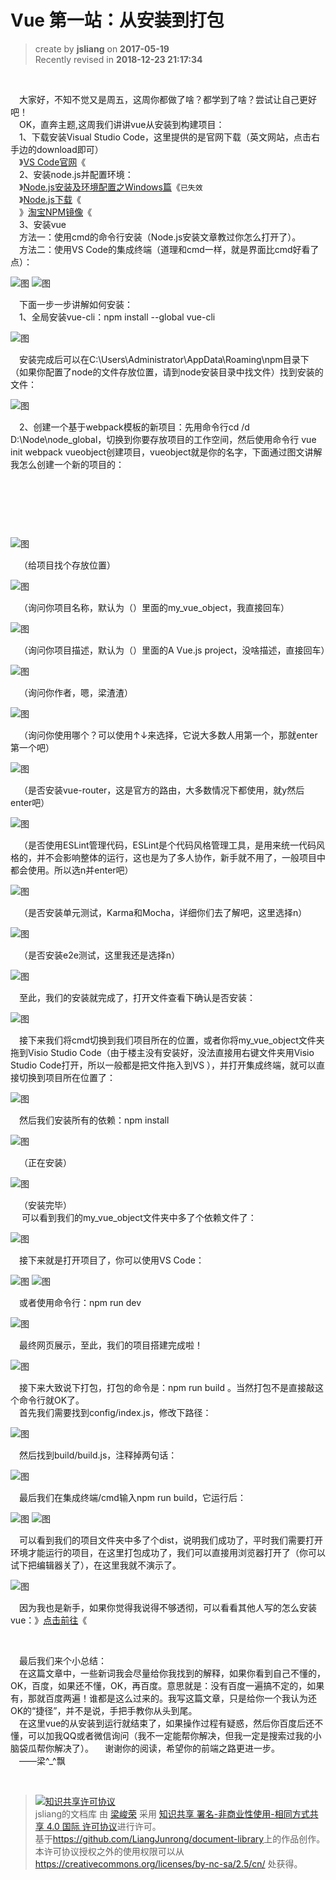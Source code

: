 Vue 第一站：从安装到打包
===

> create by **jsliang** on **2017-05-19**  
> Recently revised in **2018-12-23 21:17:34**

<br>

&emsp;大家好，不知不觉又是周五，这周你都做了啥？都学到了啥？尝试让自己更好吧！  
&emsp;OK，直奔主题,这周我们讲讲vue从安装到构建项目：  
&emsp;1、下载安装Visual Studio Code，这里提供的是官网下载（英文网站，点击右手边的download即可）  
&emsp;》[VS Code官网](https://code.visualstudio.com/)《  
&emsp;2、安装node.js并配置环境：  
&emsp;》[Node.js安装及环境配置之Windows篇](http://www.cnblogs.com/yzadd/p/6547668.html)《`已失效`  
&emsp;》[Node.js下载](http://nodejs.cn/download/)《  
&emsp;》[淘宝NPM镜像](https://npm.taobao.org/)《  
&emsp;3、安装vue  
&emsp;方法一：使用cmd的命令行安装（Node.js安装文章教过你怎么打开了）。  
&emsp;方法二：使用VS Code的集成终端（道理和cmd一样，就是界面比cmd好看了点）：  

![图](./resource/10-1.png)
![图](./resource/10-2.png)

&emsp;下面一步一步讲解如何安装：  
&emsp;1、全局安装vue-cli：npm install --global vue-cli  

![图](./resource/10-3.png)

&emsp;安装完成后可以在C:\Users\Administrator\AppData\Roaming\npm目录下（如果你配置了node的文件存放位置，请到node安装目录中找文件）找到安装的文件：  

![图](./resource/10-4.png)

&emsp;2、创建一个基于webpack模板的新项目：先用命令行cd /d D:\Node\node_global，切换到你要存放项目的工作空间，然后使用命令行 vue init webpack vueobject创建项目，vueobject就是你的名字，下面通过图文讲解我怎么创建一个新的项目的：  

<br>

&emsp;
&emsp;

<br>

![图](./resource/10-5.png)

&emsp;（给项目找个存放位置）  

![图](./resource/10-6.png)

&emsp;（询问你项目名称，默认为（）里面的my_vue_object，我直接回车）  

![图](./resource/10-7.png)

&emsp;（询问你项目描述，默认为（）里面的A Vue.js project，没啥描述，直接回车）  

![图](./resource/10-8.png)

&emsp;（询问你作者，嗯，梁渣渣）  

![图](./resource/10-9.png)

&emsp;（询问你使用哪个？可以使用↑↓来选择，它说大多数人用第一个，那就enter第一个吧）  

![图](./resource/10-10.png)

&emsp;（是否安装vue-router，这是官方的路由，大多数情况下都使用，就y然后enter吧）  

![图](./resource/10-10.png)

&emsp;（是否使用ESLint管理代码，ESLint是个代码风格管理工具，是用来统一代码风格的，并不会影响整体的运行，这也是为了多人协作，新手就不用了，一般项目中都会使用。所以选n并enter吧）  

![图](./resource/10-11.png)

&emsp;（是否安装单元测试，Karma和Mocha，详细你们去了解吧，这里选择n）  

![图](./resource/10-12.png)

&emsp;（是否安装e2e测试，这里我还是选择n）  

![图](./resource/10-13.png)

&emsp;至此，我们的安装就完成了，打开文件查看下确认是否安装：  

![图](./resource/10-14.png)

&emsp;接下来我们将cmd切换到我们项目所在的位置，或者你将my_vue_object文件夹拖到Visio Studio Code（由于楼主没有安装好，没法直接用右键文件夹用Visio Studio Code打开，所以一般都是把文件拖入到VS ），并打开集成终端，就可以直接切换到项目所在位置了：  

![图](./resource/10-15.png)

&emsp;然后我们安装所有的依赖：npm install  

![图](./resource/10-16.png)

&emsp;（正在安装）  

![图](./resource/10-17.png)

&emsp;（安装完毕）  
&emsp; 可以看到我们的my_vue_object文件夹中多了个依赖文件了：  

![图](./resource/10-18.png)

&emsp;接下来就是打开项目了，你可以使用VS Code：  

![图](./resource/10-19.png)
![图](./resource/10-20.png)

&emsp;或者使用命令行：npm run dev  

![图](./resource/10-21.png)

&emsp;最终网页展示，至此，我们的项目搭建完成啦！  

![图](./resource/10-22.png)

&emsp;接下来大致说下打包，打包的命令是：npm run build 。当然打包不是直接敲这个命令行就OK了。  
&emsp;首先我们需要找到config/index.js，修改下路径：  

![图](./resource/10-23.png)

&emsp;然后找到build/build.js，注释掉两句话：  

![图](./resource/10-24.png)

&emsp;最后我们在集成终端/cmd输入npm run build，它运行后：  

![图](./resource/10-25.png)
![图](./resource/10-26.png)

&emsp;可以看到我们的项目文件夹中多了个dist，说明我们成功了，平时我们需要打开环境才能运行的项目，在这里打包成功了，我们可以直接用浏览器打开了（你可以试下把编辑器关了），在这里我就不演示了。  

![图](./resource/10-27.png)

&emsp;因为我也是新手，如果你觉得我说得不够透彻，可以看看其他人写的怎么安装vue：》[点击前往](http://www.jianshu.com/p/2769efeaa10a)《  

<br>

&emsp;最后我们来个小总结：  
&emsp;在这篇文章中，一些新词我会尽量给你我找到的解释，如果你看到自己不懂的，OK，百度，如果还不懂，OK，再百度。意思就是：没有百度一遍搞不定的，如果有，那就百度两遍！谁都是这么过来的。我写这篇文章，只是给你一个我认为还OK的“捷径”，并不是说，手把手教你从头到尾。  
&emsp;在这里vue的从安装到运行就结束了，如果操作过程有疑惑，然后你百度后还不懂，可以加我QQ或者微信询问（我不一定能帮你解决，但我一定是搜索过我的小脑袋瓜帮你解决了）。
&emsp;谢谢你的阅读，希望你的前端之路更进一步。  
&emsp;——梁^_^飘

<br>

> <a rel="license" href="http://creativecommons.org/licenses/by-nc-sa/4.0/"><img alt="知识共享许可协议" style="border-width:0" src="https://i.creativecommons.org/l/by-nc-sa/4.0/88x31.png" /></a><br /><span xmlns:dct="http://purl.org/dc/terms/" property="dct:title">jsliang的文档库</span> 由 <a xmlns:cc="http://creativecommons.org/ns#" href="https://github.com/LiangJunrong/document-library" property="cc:attributionName" rel="cc:attributionURL">梁峻荣</a> 采用 <a rel="license" href="http://creativecommons.org/licenses/by-nc-sa/4.0/">知识共享 署名-非商业性使用-相同方式共享 4.0 国际 许可协议</a>进行许可。<br />基于<a xmlns:dct="http://purl.org/dc/terms/" href="https://github.com/LiangJunrong/document-library" rel="dct:source">https://github.com/LiangJunrong/document-library</a>上的作品创作。<br />本许可协议授权之外的使用权限可以从 <a xmlns:cc="http://creativecommons.org/ns#" href="https://creativecommons.org/licenses/by-nc-sa/2.5/cn/" rel="cc:morePermissions">https://creativecommons.org/licenses/by-nc-sa/2.5/cn/</a> 处获得。